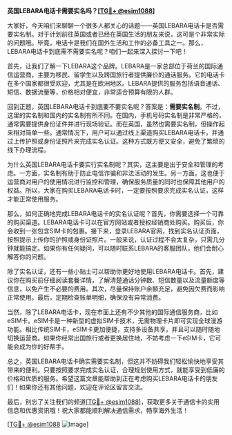**英国LEBARA电话卡需要实名吗？[[TG💪+ @esim1088](https://t.me/s/esim1088)]**

大家好，今天咱们来聊聊一个很多人都关心的话题——英国LEBARA电话卡是否需要实名制。对于计划前往英国或者已经在英国生活的朋友来说，这可是个非常实际的问题哦。毕竟，电话卡是我们在国外生活和工作的必备工具之一。那么，LEBARA电话卡到底需不需要实名呢？咱们一起来深入探讨一下吧！

首先，让我们了解一下LEBARA这个品牌。LEBARA是一家总部位于荷兰的国际通信运营商，主要为移民、留学生以及跨国旅行者提供廉价的通话服务。它的电话卡在多个国家都很受欢迎，尤其是在欧洲地区。LEBARA提供的服务包括语音通话、短信、数据流量等，价格相对便宜，非常适合预算有限的人群。

回到正题，英国LEBARA电话卡到底要不要实名呢？答案是：**需要实名制**。不过，这里的实名制和国内的实名制有所不同。在国内，手机号码实名制是非常严格的，通常需要提供身份证件并进行现场验证。而在英国，虽然也需要实名制，但操作起来相对简单一些。通常情况下，用户可以通过线上渠道购买LEBARA电话卡，并通过上传护照或身份证照片来完成实名认证。这种方式既方便又安全，避免了繁琐的线下办理流程。

为什么英国LEBARA电话卡要实行实名制呢？其实，这主要是出于安全和管理的考虑。一方面，实名制有助于防止电信诈骗和非法活动的发生。另一方面，这也便于运营商对用户的使用情况进行监控和管理，确保服务质量的同时也保障其他用户的权益。所以，大家在购买LEBARA电话卡时，一定要按照要求完成实名认证，这样才能正常使用服务。

那么，如何正确地完成LEBARA电话卡的实名认证呢？首先，你需要选择一个可靠的购买渠道。LEBARA电话卡可以在官方网站或者授权经销商处购买。购买后，你会收到一张包含SIM卡的包裹。接下来，登录LEBARA官网，找到实名认证页面，按照提示上传你的护照或身份证照片。一般来说，认证过程不会太复杂，只需几分钟就能搞定。如果你有任何疑问，可以随时联系LEBARA的客服团队，他们会耐心解答你的问题。

除了实名认证，还有一些小贴士可以帮助你更好地使用LEBARA电话卡。首先，建议你在购买前仔细阅读套餐详情，了解清楚通话分钟数、短信数量以及流量额度等信息，以免产生不必要的费用。其次，尽量保持账户余额充足，避免因欠费而影响正常使用。最后，定期检查账单明细，确保没有异常消费。

当然，除了LEBARA电话卡，现在市面上还有不少其他的国际通信服务商，比如eSIM卡。eSIM卡是一种新型的虚拟SIM卡技术，无需物理卡片即可实现全球漫游功能。相比传统SIM卡，eSIM卡更加便捷，支持多设备共享，并且可以随时随地切换运营商。如果你经常出国旅行或者更换居住地，不妨考虑一下eSIM卡，它可能会成为你的好帮手。

总之，英国LEBARA电话卡确实需要实名制，但这并不妨碍我们轻松愉快地享受其带来的便利。只要按照要求完成实名认证，合理规划使用方式，就能享受到低廉的价格和优质的服务。希望这篇文章能帮助到正在考虑购买LEBARA电话卡的朋友们！如果你还有其他问题，欢迎在评论区留言交流。

最后，别忘了关注我们的频道[[TG💪+ @esim1088](https://t.me/s/esim1088)]，获取更多关于通信卡的实用信息和优惠资讯哦！祝大家都能顺利解决通信需求，畅享海外生活！

[[TG💪+ @esim1088](https://t.me/s/esim1088) ![Image](https://i.postimg.cc/4NQfJmqS/Snipaste-2025-05-13-00-14-12.png)]